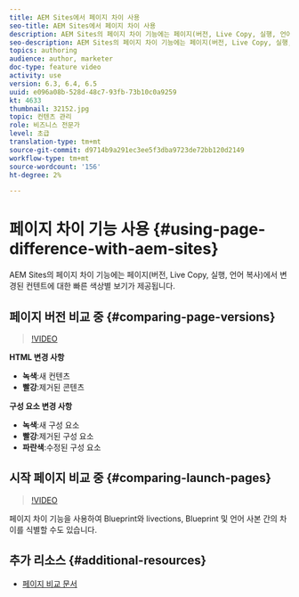 ```yaml
---
title: AEM Sites에서 페이지 차이 사용
seo-title: AEM Sites에서 페이지 차이 사용
description: AEM Sites의 페이지 차이 기능에는 페이지(버전, Live Copy, 실행, 언어 복사)에서 변경된 컨텐트에 대한 빠른 색상별 보기가 제공됩니다.
seo-description: AEM Sites의 페이지 차이 기능에는 페이지(버전, Live Copy, 실행, 언어 복사)에서 변경된 컨텐트에 대한 빠른 색상별 보기가 제공됩니다.
topics: authoring
audience: author, marketer
doc-type: feature video
activity: use
version: 6.3, 6.4, 6.5
uuid: e096a08b-528d-48c7-93fb-73b10c0a9259
kt: 4633
thumbnail: 32152.jpg
topic: 컨텐츠 관리
role: 비즈니스 전문가
level: 초급
translation-type: tm+mt
source-git-commit: d9714b9a291ec3ee5f3dba9723de72bb120d2149
workflow-type: tm+mt
source-wordcount: '156'
ht-degree: 2%

---
```



# 페이지 차이 기능 사용 {#using-page-difference-with-aem-sites}

AEM Sites의 페이지 차이 기능에는 페이지(버전, Live Copy, 실행, 언어 복사)에서 변경된 컨텐트에 대한 빠른 색상별 보기가 제공됩니다.

## 페이지 버전 비교 중 {#comparing-page-versions}

>[!VIDEO](https://video.tv.adobe.com/v/32152?quality=9&learn=on)

**HTML 변경 사항**

* **녹색**:새 컨텐츠
* **빨강**:제거된 콘텐츠

**구성 요소 변경 사항**

* **녹색**:새 구성 요소
* **빨강**:제거된 구성 요소
* **파란색**:수정된 구성 요소

## 시작 페이지 비교 중 {#comparing-launch-pages}

>[!VIDEO](https://video.tv.adobe.com/v/17746/?quality=9&learn=on)

페이지 차이 기능을 사용하여 Blueprint와 livections, Blueprint 및 언어 사본 간의 차이를 식별할 수도 있습니다.

## 추가 리소스 {#additional-resources}

* [페이지 비교 문서](https://docs.adobe.com/content/help/en/experience-manager-65/authoring/siteandpage/page-diff.html)
